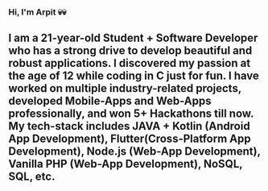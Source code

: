 ### Hi, I'm Arpit  💀💀
<!--
**arpitkushwaha/arpitkushwaha** is a ✨ _special_ ✨ repository because its `README.md` (this file) appears on your GitHub profile.

Here are some ideas to get you started:

- 🔭 I’m currently working on ...
- 🌱 I’m currently learning ...
- 👯 I’m looking to collaborate on ...
- 🤔 I’m looking for help with ...
- 💬 Ask me about ...
- 📫 How to reach me: ...
- 😄 Pronouns: ...
- ⚡ Fun fact: ...
-->

## I am a 21-year-old Student + Software Developer who has a strong drive to develop beautiful and robust applications. I discovered my passion at the age of 12 while coding in C just for fun. I have worked on multiple industry-related projects, developed Mobile-Apps and Web-Apps professionally, and won 5+ Hackathons till now. My tech-stack includes JAVA + Kotlin (Android App Development), Flutter(Cross-Platform App Development), Node.js (Web-App Development), Vanilla PHP (Web-App Development), NoSQL, SQL, etc. 
